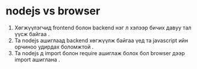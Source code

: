 # nodejs vs browser

1. Хөгжүүлэгчид frontend болон backend нэг л хэлээр бичих давуу тал үүсж байгаа .
2. Та nodejs ашиглаад backend хөгжүүлж байгаа үед та javascript ийн орчиноо удирдах боломжтой .
3. Та nodejs д import болон require ашиглаж болох бол browser дээр import ашиглана .
